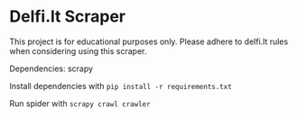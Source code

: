 Delfi.lt Scraper
================

This project is for educational purposes only. Please adhere to delfi.lt rules when considering using this scraper.

Dependencies: scrapy

Install dependencies with `pip install -r requirements.txt`

Run spider with `scrapy crawl crawler`
